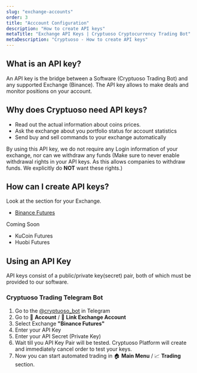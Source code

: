 ```yaml
---
slug: "exchange-accounts"
order: 3
title: "Acccount Configuration"
description: "How to create API keys"
metaTitle: "Exchange API Keys | Cryptuoso Cryptocurrency Trading Bot"
metaDescription: "Cryptuoso - How to create API keys"
---
```


## What is an API key?

An API key is the bridge between a Software (Cryptuoso Trading Bot) and any supported Exchange (Binance). The API key allows to make deals and monitor positions on your account.

## Why does Cryptuoso need API keys?

-   Read out the actual information about coins prices.
-   Ask the exchange about you portfolio status for account statistics
-   Send buy and sell commands to your exchange automatically

By using this API key, we do not require any Login information of your exchange, nor can we withdraw any funds (Make sure to never enable withdrawal rights in your API keys. As this allows companies to withdraw funds. We explicitly do **NOT** want these rights.)

## How can I create API keys?

Look at the section for your Exchange.

-   [Binance Futures](./binance-futures)

Coming Soon

-   KuCoin Futures
-   Huobi Futures

## Using an API Key

API keys consist of a public/private key(secret) pair, both of which must be provided to our software.

### Cryptuoso Trading Telegram Bot

1. Go to the [@cryptuoso_bot](https://t.me/cryptuoso_bot) in Telegram
2. Go to 👤 **Account** / 🔑 **Link Exchange Account**
3. Select Exchange **"Binance Futures"**
4. Enter your API Key
5. Enter your API Secret (Private Key)
6. Wait till you API Key Pair will be tested. Cryptuoso Platform will create and immediately cancel order to test your keys.
7. Now you can start automated trading in 🏠 **Main Menu** / 📈 **Trading** section.
